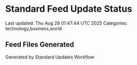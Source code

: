 # Standard Feed Update Status
Last updated: Thu Aug 28 01:47:44 UTC 2025
Categories: technology,business,world

## Feed Files Generated

Generated by Standard Updates Workflow
